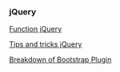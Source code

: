 ### jQuery

[Function jQuery](https://github.com/daodc/Front-End-Develop-Technicals/blob/master/Function-jquery.md)

[Tips and tricks jQuery](https://github.com/daodc/Front-End-Develop-Technicals/blob/master/Tips-tricks-jquery.md)

[Breakdown of Bootstrap Plugin](https://github.com/daodc/Front-End-Develop-Technicals/blob/master/Breakdown-of-bootstrap-plugin.md)
